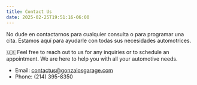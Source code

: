 ```yaml
---
title: Contact Us
date: 2025-02-25T19:51:16-06:00
---
```

No dude en contactarnos para cualquier consulta o para programar una cita. Estamos aquí para ayudarle con todas sus necesidades automotrices.


🇺🇸 Feel free to reach out to us for any inquiries or to schedule an appointment. We are here to help you with all your automotive needs.


- Email: contactus@gonzalosgarage.com
- Phone: (214) 395-8350
